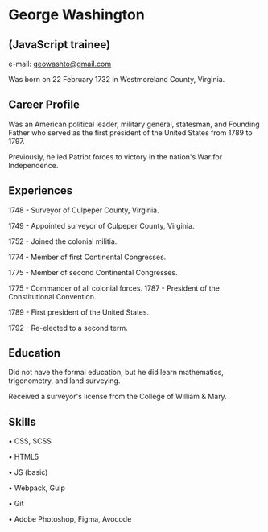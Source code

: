 George Washington
=================
(JavaScript trainee)
--------------------
e-mail: geowashto@gmail.com

Was born on 22 February 1732 in Westmoreland County, Virginia.

Career Profile
---------------

Was an American political leader, military general, statesman, and Founding Father who served as the first president of the United States from 1789 to 1797. 

Previously, he led Patriot forces to victory in the nation's War for Independence.

Experiences
-----------
1748 - Surveyor of Culpeper County, Virginia.

1749 - Appointed surveyor of Culpeper County, Virginia.

1752 - Joined the colonial militia.

1774 - Member of first Continental Congresses.

1775 - Member of second Continental Congresses.

1775 - Commander of all colonial forces. 1787 - President of the Constitutional Convention.

1789 - First president of the United States.

1792 - Re-elected to a second term.

Education
----------
Did not have the formal education, but he did learn mathematics, trigonometry, and land surveying.

Received a surveyor's license from the College of William & Mary.

Skills
-------
•	CSS, SCSS

•	HTML5

•	JS (basic)

•	Webpack, Gulp

•	Git

•	Adobe Photoshop, Figma, Avocode


